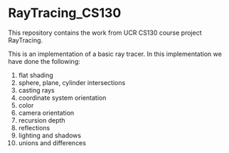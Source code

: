 # RayTracing_CS130
This repository contains the work from UCR CS130 course project RayTracing.

This is an implementation of a basic ray tracer.
In this implementation we have done the following:
  1. flat shading
  2. sphere, plane, cylinder intersections
  3. casting rays
  4. coordinate system orientation
  5. color 
  6. camera orientation
  7. recursion depth
  8. reflections 
  9. lighting and shadows
  10. unions and differences
